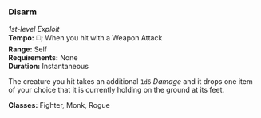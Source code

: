 ### Disarm
*1st-level Exploit*  
**Tempo:** ◻️; When you hit with a Weapon Attack  
**Range:** Self  
**Requirements:** None  
**Duration:** Instantaneous  

The creature you hit takes an additional `1d6` *Damage* and it drops one item of your choice that it is currently holding on the ground at its feet.

**Classes:** Fighter, Monk, Rogue

